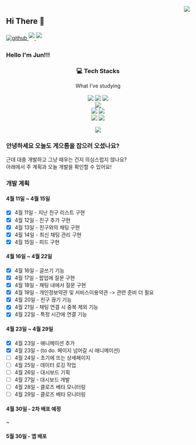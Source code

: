 <img src="https://komarev.com/ghpvc/?username=jun3047&&style=flat-square" align="right" />

## Hi There 👋 

<a href="https://jun3047.github.io/" target="_blank">
<img src=https://img.shields.io/badge/github_blog-%2324292e.svg?&style=for-the-badge&logo=github&logoColor=white alt=github style="margin-bottom: 5px;" />
<a href="mailto:jungjun3047@naver.com">
<img src="https://img.shields.io/badge/mail-D14836?style=for-the-badge&logo=Gmail&logoColor=white" style="margin-bottom: 5px;"/>
</a>
<!-- <a href="https://www.instagram.com/joon_dev_/" target="_blank">
<img src=https://img.shields.io/badge/instagram-%23000000.svg?&style=for-the-badge&logo=instagram&logoColor=white&color=dd2a7b alt=instagram style="margin-bottom: 5px;" /> -->
</a>
<a href="https://blog.naver.com/jungjun3047">
<img src="https://img.shields.io/badge/blog-03c75a?style=for-the-badge&logo=Naver&logoColor=white" style="margin-bottom: 5px;"/>
</a>
</a>

### Hello I'm Jun!!!
<h3 align="center">💻 Tech Stacks</h3>

<p align="center">
  What I've studying <br><br>
  <img src="https://img.shields.io/badge/html5-E34F26?style=for-the-badge&logo=html5&logoColor=white">
  <img src="https://img.shields.io/badge/css-1572B6?style=for-the-badge&logo=css&logoColor=white"> 
  <img src="https://img.shields.io/badge/javascript-F7DF1E?style=for-the-badge&logo=javascript&logoColor=white"> <br>
  <img src="https://img.shields.io/badge/typescript-3178C6?style=for-the-badge&logo=typescript&logoColor=white"> <br>
  <img src="https://img.shields.io/badge/react-61DAFB?style=for-the-badge&logo=react&logoColor=white"> 
  <img src="https://img.shields.io/badge/redux-764ABC?style=for-the-badge&logo=redux&logoColor=white"> <br>
  <img src="https://img.shields.io/badge/node.js-339933?style=for-the-badge&logo=Node.js&logoColor=white">
  <img src="https://img.shields.io/badge/express-000000?style=for-the-badge&logo=express&logoColor=white">
</p>

<p align="center">
  <img src="https://github-readme-stats.vercel.app/api?username=jun3047&show_icons=true">
</p>


### 안녕하세요 오늘도 게으름을 잡으러 오셨나요?

근데 대충 개발하고 그냥 때우는 건지 의심스럽지 않나요? <br>
아래에서 주 계획과 오늘 개발을 확인할 수 있어요! 

<!--   <img src="https://github-readme-stats.vercel.app/api/top-langs/?username=jun3047&langs_count=8"> -->


### 개발 계획

#### 4월 11일 ~ 4월 15일 <br>
  
- [X] 4월 11일 - 지난 친구 리스트 구현 
- [X] 4월 12일 - 친구 추가 구현
- [X] 4월 13일 - 친구와의 채팅 구현
- [X] 4월 14일 - 최신 채팅 관리 구현
- [X] 4월 15일 - 피드 구현

#### 4월 16일 ~ 4월 22일 <br>
  
- [X] 4월 16일 - 글쓰기 기능
- [X] 4월 17일 - 팝업에 질문 구현
- [X] 4월 18일 - 채팅 내에서 질문 구현
- [X] 4월 19일 - 개인정보약관 및 서비스이용약관 -> 관련 준비 더 필요
- [X] 4월 20일 - 친구 끊기 기능
- [X] 4월 21일 - 채팅 연결 시 중복 제외 기능
- [X] 4월 22일 - 특정 시간에 연결 기능

#### 4월 23일 ~ 4월 29일 <br>
  
- [X] 4월 23일 - 애니메이션 추가 
- [X] 4월 23일 - (to do. 페이지 넘어갈 시 애니메이션)
- [ ] 4월 24일 - 초기에 뜨는 상세페이지
- [ ] 4월 25일 - 데이터 로깅 작업
- [ ] 4월 26일 - 대시보드 기획
- [ ] 4월 27일 - 대시보드 개발
- [ ] 4월 28일 - 클로즈 베타 모니터링
- [ ] 4월 29일 - 클로즈 베타 모니터링

#### 4월 30일 - 2차 배포 예정

~

#### 5월 30일 - 앱 배포
